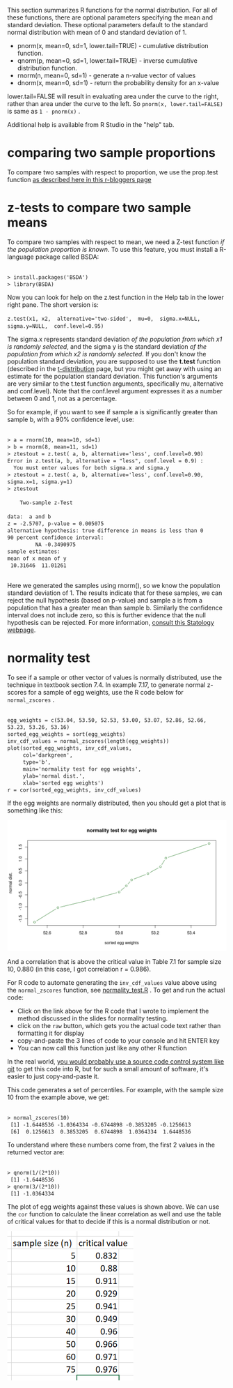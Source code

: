 This section summarizes R functions for the normal distribution.  For all of these functions, there are optional parameters specifying the mean and standard deviation.  These optional parameters default to the standard normal distribution with mean of 0 and standard deviation of 1.

- pnorm(x, mean=0, sd=1, lower.tail=TRUE) - cumulative distribution function.  
- qnorm(p, mean=0, sd=1, lower.tail=TRUE) - inverse cumulative distribution function.   
- rnorm(n, mean=0, sd=1) - generate a n-value vector of values
- dnorm(x, mean=0, sd=1) - return the probability density for an x-value

lower.tail=FALSE will result in evaluating area under the curve to the right, rather than area under the curve to the left.  So `pnorm(x, lower.tail=FALSE)` is same as `1 - pnorm(x)` .

Additional help is available from R Studio in the "help" tab.

# comparing two sample proportions

To compare two samples with respect to proportion, we use the prop.test function [as described here in this r-bloggers page](https://www.r-bloggers.com/2022/05/two-sample-proportions-test-in-r-complete-guide)

# z-tests to compare two sample means

To compare two samples with respect to mean, we need a Z-test function *if the population proportion is known*.   To use this feature, you must install a R-language package called BSDA:

```

> install.packages('BSDA')
> library(BSDA)

```

Now you can look for help on the z.test function in the Help tab in the lower right pane.  The short version is:

`z.test(x1, x2, 
         alternative='two-sided', 
         mu=0, 
         sigma.x=NULL, 
         sigma.y=NULL, 
         conf.level=0.95)`

The sigma.x represents standard deviation *of the population from which x1 is randomly selected*, and the sigma y is the standard deviation *of the population from which x2 is randomly selected*.   If you don't know the population standard deviation, you are supposed to use the **t.test** function (described in the [t-distribution](t_distribution.md) page, but you might get away with using an estimate for the population standard deviation.  This function's arguments are very similar to the t.test function arguments, specifically mu, alternative and conf.level).   Note that the conf.level argument expresses it as a number between 0 and 1, not as a percentage.  

So for example, if you want to see if sample a is significantly greater than sample b, with a 90% confidence level, use:

```

> a = rnorm(10, mean=10, sd=1)
> b = rnorm(8, mean=11, sd=1)
> ztestout = z.test( a, b, alternative='less', conf.level=0.90)
Error in z.test(a, b, alternative = "less", conf.level = 0.9) : 
  You must enter values for both sigma.x and sigma.y
> ztestout = z.test( a, b, alternative='less', conf.level=0.90, sigma.x=1, sigma.y=1)
> ztestout

	Two-sample z-Test

data:  a and b
z = -2.5707, p-value = 0.005075
alternative hypothesis: true difference in means is less than 0
90 percent confidence interval:
         NA -0.3490975
sample estimates:
mean of x mean of y 
 10.31646  11.01261 


```

Here we generated the samples using rnorm(), so we know the population standard deviation of 1.  The results indicate that for these samples, we can reject the null hypothesis (based on p-value) and sample a is from a population that has a greater mean than sample b.   Similarly the confidence interval does not include zero, so this is further evidence that the null hypothesis can be rejected.   For more information, [consult this Statology webpage](https://www.statology.org/one-proportion-z-test-in-r/).

# normality test

To see if a sample or other vector of values is normally distributed, use the technique in textbook section 7.4.   In example 7.17, to generate normal z-scores for a sample of egg weights, use the R code below for `normal_zscores` .

```

egg_weights = c(53.04, 53.50, 52.53, 53.00, 53.07, 52.86, 52.66, 53.23, 53.26, 53.16)
sorted_egg_weights = sort(egg_weights)
inv_cdf_values = normal_zscores(length(egg_weights))
plot(sorted_egg_weights, inv_cdf_values, 
     col='darkgreen', 
     type='b', 
     main='normality test for egg weights', 
     ylab='normal dist.', 
     xlab='sorted egg weights')
r = cor(sorted_egg_weights, inv_cdf_values)

```
If the egg weights are normally distributed, then you should get a plot that is something like this:

![](images/egg_weights_normality.png)

And a correlation that is above the critical value in Table 7.1 for sample size 10, 0.880 (in this case, I got correlation r = 0.986).  

For R code to automate generating the `inv_cdf_values` value above using the `normal_zscores` function, see [normality_test.R](normality_test.R) .   To get and run the actual code:

- Click on the link above for the R code that I wrote to implement the method discussed in the slides for normality testing. 
- click on the `raw` button, which gets you the actual code text rather than formatting it for display
- copy-and-paste the 3 lines of code to your console and hit ENTER key
- You can now call this function just like any other R function

In the real world, [you would probably use a source code control system like git](https://git-scm.com/) to get this code into R, but for such a small amount of software, it's easier to just copy-and-paste it.

This code generates a set of percentiles.   For example, with the sample size 10 from the example above, we get:

```

> normal_zscores(10)
 [1] -1.6448536 -1.0364334 -0.6744898 -0.3853205 -0.1256613
 [6]  0.1256613  0.3853205  0.6744898  1.0364334  1.6448536

```
To understand where these numbers come from, the first 2 values in the returned vector are:

```

> qnorm(1/(2*10))
 [1] -1.6448536
> qnorm(3/(2*10))
 [1] -1.0364334

```
The plot of egg weights against these values is shown above.   We can use the `cor` function to calculate the linear correlation as well and use the table of critical values for that to decide if this is a normal distribution or not.

![](images/critical_values.png)
